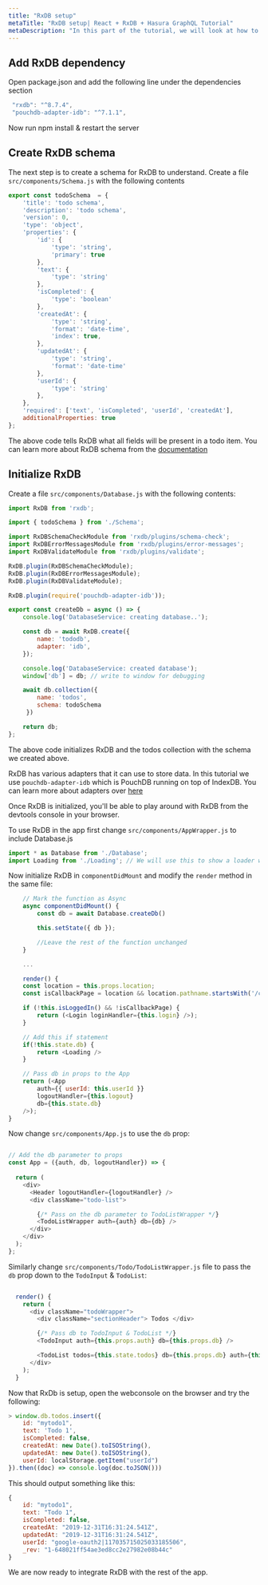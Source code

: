 ```yaml
---
title: "RxDB setup"
metaTitle: "RxDB setup| React + RxDB + Hasura GraphQL Tutorial"
metaDescription: "In this part of the tutorial, we will look at how to add RxDB dependency and configure it in the app by creating a schema"
---
```


## Add RxDB dependency

Open package.json and add the following line under the dependencies section

```js
 "rxdb": "^8.7.4",
 "pouchdb-adapter-idb": "^7.1.1",
```

Now run npm install & restart the server

## Create RxDB schema

The next step is to create a schema for RxDB to understand. Create a file `src/components/Schema.js`
with the following contents

```js
export const todoSchema  = {
    'title': 'todo schema',
    'description': 'todo schema',
    'version': 0,
    'type': 'object',
    'properties': {
        'id': {
            'type': 'string',
            'primary': true
        },
        'text': {
            'type': 'string'
        },
        'isCompleted': {
            'type': 'boolean'
        },
        'createdAt': {
            'type': 'string',
            'format': 'date-time',
            'index': true,        
        },
        'updatedAt': {
            'type': 'string',
            'format': 'date-time'
        },
        'userId': {
            'type': 'string'
        },
    },
    'required': ['text', 'isCompleted', 'userId', 'createdAt'],
    additionalProperties: true
};
```

The above code tells RxDB what all fields will be present in a todo item. You can learn more about RxDB schema from the [documentation](https://rxdb.info/rx-schema.html)

## Initialize RxDB

Create a file `src/components/Database.js` with the following contents:

```js
import RxDB from 'rxdb';

import { todoSchema } from './Schema';

import RxDBSchemaCheckModule from 'rxdb/plugins/schema-check';
import RxDBErrorMessagesModule from 'rxdb/plugins/error-messages';
import RxDBValidateModule from 'rxdb/plugins/validate';

RxDB.plugin(RxDBSchemaCheckModule);
RxDB.plugin(RxDBErrorMessagesModule);
RxDB.plugin(RxDBValidateModule);

RxDB.plugin(require('pouchdb-adapter-idb'));

export const createDb = async () => {
    console.log('DatabaseService: creating database..');

    const db = await RxDB.create({
        name: 'tododb',
        adapter: 'idb',
    });

    console.log('DatabaseService: created database');
    window['db'] = db; // write to window for debugging

    await db.collection({
        name: 'todos',
        schema: todoSchema
     })

    return db;
};
```


The above code initializes RxDB and the todos collection with the schema we created above.

RxDB has various adapters that it can use to store data. In this tutorial we use `pouchdb-adapter-idb` which is PouchDB running on top of IndexDB. You can learn more about adapters over [here](https://rxdb.info/adapters.html)

Once RxDB is initialized, you'll be able to play around with RxDB from the devtools console in your browser.


To use RxDB in the app first change `src/components/AppWrapper.js` to include Database.js

```js
import * as Database from './Database';
import Loading from './Loading'; // We will use this to show a loader while RxDB initializes
```

Now initialize RxDB in `componentDidMount` and modify the `render` method in the same file:

```js
    // Mark the function as Async
    async componentDidMount() {
        const db = await Database.createDb()

        this.setState({ db });

        //Leave the rest of the function unchanged
    }

    ...

    render() {
    const location = this.props.location;
    const isCallbackPage = location && location.pathname.startsWith('/callback');

    if (!this.isLoggedIn() && !isCallbackPage) {
        return (<Login loginHandler={this.login} />);
    }

    // Add this if statement
    if(!this.state.db) {
        return <Loading />
    }

    // Pass db in props to the App
    return (<App
        auth={{ userId: this.userId }}
        logoutHandler={this.logout}
        db={this.state.db}
    />);
}
```

Now change `src/components/App.js` to use the `db` prop:

```js

// Add the db parameter to props
const App = ({auth, db, logoutHandler}) => {
  
  return (
    <div>
      <Header logoutHandler={logoutHandler} />
      <div className="todo-list">

        {/* Pass on the db parameter to TodoListWrapper */}
        <TodoListWrapper auth={auth} db={db} />
      </div>
    </div>
  );
};
```

Similarly change `src/components/Todo/TodoListWrapper.js` file to pass the `db` prop down to the `TodoInput` & `TodoList`:

```js

  render() {
    return (
      <div className="todoWrapper">
        <div className="sectionHeader"> Todos </div>

        {/* Pass db to TodoInput & TodoList */}
        <TodoInput auth={this.props.auth} db={this.props.db} />

        <TodoList todos={this.state.todos} db={this.props.db} auth={this.props.auth} />
      </div>
    );
  }
```

Now that RxDb is setup, open the webconsole on the browser and try the following:

```js
> window.db.todos.insert({
    id: "mytodo1",
    text: 'Todo 1',
    isCompleted: false,
    createdAt: new Date().toISOString(),
    updatedAt: new Date().toISOString(),
    userId: localStorage.getItem("userId")
}).then((doc) => console.log(doc.toJSON()))
```

This should output something like this:

```js
{
    id: "mytodo1",
    text: "Todo 1",
    isCompleted: false,
    createdAt: "2019-12-31T16:31:24.541Z",
    updatedAt: "2019-12-31T16:31:24.541Z",
    userId: "google-oauth2|117035715025033185506",
    _rev: "1-648021ff54ae3ed8cc2e27982e08b44c"
}
```

We are now ready to integrate RxDB with the rest of the app.